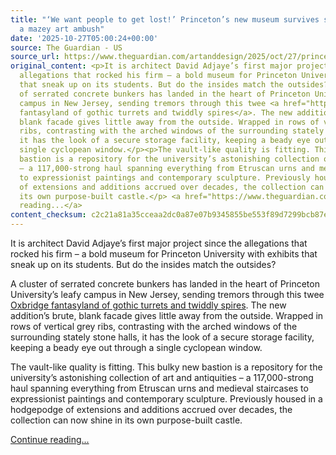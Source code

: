 ```yaml
---
title: "‘We want people to get lost!’ Princeton’s new museum survives scandal to deliver
  a mazey art ambush"
date: '2025-10-27T05:00:24+00:00'
source: The Guardian - US
source_url: https://www.theguardian.com/artanddesign/2025/oct/27/princeton-university-art-museum-david-adjaye-scandal
original_content: <p>It is architect David Adjaye’s first major project since the
  allegations that rocked his firm – a bold museum for Princeton University with exhibits
  that sneak up on its students. But do the insides match the outsides?</p><p>A cluster
  of serrated concrete bunkers has landed in the heart of Princeton University’s leafy
  campus in New Jersey, sending tremors through this twee <a href="https://jerseydigs.com/princeton-university-architecture/">Oxbridge
  fantasyland of gothic turrets and twiddly spires</a>. The new addition’s brute,
  blank facade gives little away from the outside. Wrapped in rows of vertical grey
  ribs, contrasting with the arched windows of the surrounding stately stone halls,
  it has the look of a secure storage facility, keeping a beady eye out through a
  single cyclopean window.</p><p>The vault-like quality is fitting. This bulky new
  bastion is a repository for the university’s astonishing collection of art and antiquities
  – a 117,000-strong haul spanning everything from Etruscan urns and medieval staircases
  to expressionist paintings and contemporary sculpture. Previously housed in a hodgepodge
  of extensions and additions accrued over decades, the collection can now shine in
  its own purpose-built castle.</p> <a href="https://www.theguardian.com/artanddesign/2025/oct/27/princeton-university-art-museum-david-adjaye-scandal">Continue
  reading...</a>
content_checksum: c2c21a81a35cceaa2dc0a87e07b9345855be553f89d7299bcb87eb9ca2b1b1bc
---
```


It is architect David Adjaye’s first major project since the allegations that rocked his firm – a bold museum for Princeton University with exhibits that sneak up on its students. But do the insides match the outsides?

A cluster of serrated concrete bunkers has landed in the heart of Princeton University’s leafy campus in New Jersey, sending tremors through this twee [Oxbridge fantasyland of gothic turrets and twiddly spires](https://jerseydigs.com/princeton-university-architecture/). The new addition’s brute, blank facade gives little away from the outside. Wrapped in rows of vertical grey ribs, contrasting with the arched windows of the surrounding stately stone halls, it has the look of a secure storage facility, keeping a beady eye out through a single cyclopean window.

The vault-like quality is fitting. This bulky new bastion is a repository for the university’s astonishing collection of art and antiquities – a 117,000-strong haul spanning everything from Etruscan urns and medieval staircases to expressionist paintings and contemporary sculpture. Previously housed in a hodgepodge of extensions and additions accrued over decades, the collection can now shine in its own purpose-built castle.

 [Continue reading...](https://www.theguardian.com/artanddesign/2025/oct/27/princeton-university-art-museum-david-adjaye-scandal)
